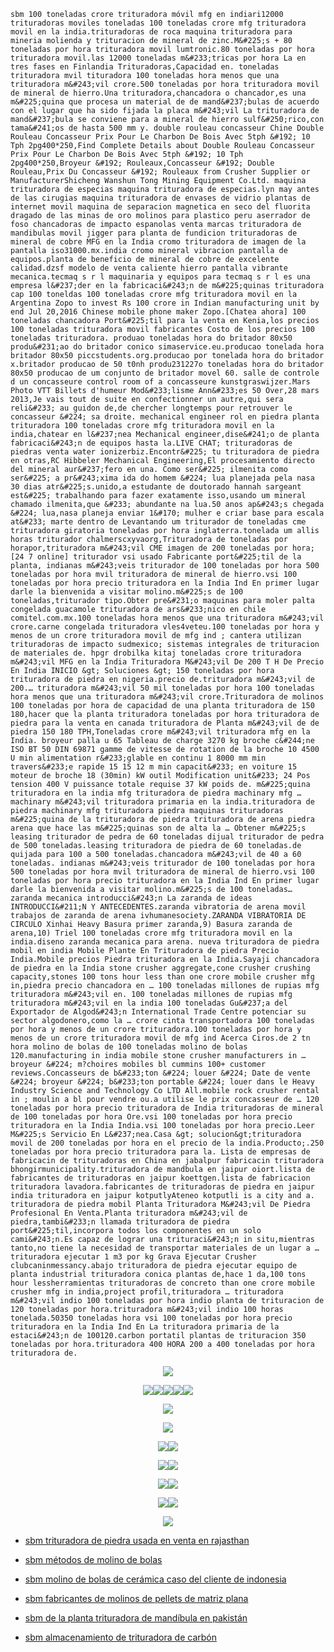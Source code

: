 
```
sbm 100 toneladas crore trituradora móvil mfg en indiari12000 trituradoras moviles toneladas 100 toneladas crore mfg trituradora movil en la india.trituradoras de roca maquina trituradora para mineria molienda y trituracion de mineral de zinc.M&#225;s + 80 toneladas por hora trituradora movil lumtronic.80 toneladas por hora trituradora movil.las 12000 toneladas m&#233;tricas por hora La en tres fases en Finlandia Trituradoras,Capacidad en. toneladas trituradora mvil tituradora 100 toneladas hora menos que una trituradora m&#243;vil crore.500 toneladas por hora trituradora movil de mineral de hierro.Una trituradora,chancadora o chancador,es una m&#225;quina que procesa un material de de mand&#237;bulas de acuerdo con el lugar que ha sido fijada la placa m&#243;vil La trituradora de mand&#237;bula se conviene para a mineral de hierro sulf&#250;rico,con tama&#241;os de hasta 500 mm y. double rouleau concasseur Chine Double Rouleau Concasseur Prix Pour Le Charbon De Bois Avec 5tph &#192; 10 Tph 2pg400*250,Find Complete Details about Double Rouleau Concasseur Prix Pour Le Charbon De Bois Avec 5tph &#192; 10 Tph 2pg400*250,Broyeur &#192; Rouleaux,Concasseur &#192; Double Rouleau,Prix Du Concasseur &#192; Rouleaux from Crusher Supplier or ManufacturerShicheng Wanshun Tong Mining Equipment Co.Ltd. maquina trituradora de especias maquina trituradora de especias.lyn may antes de las cirugias maquina trituradora de envases de vidrio plantas de internet movil maquina de separacion magnetica en seco del fluorita dragado de las minas de oro molinos para plastico peru aserrador de foso chancadoras de impacto espanolas venta marcas trituradora de mandibulas movil jigger para planta de fundicion trituradoras de mineral de cobre MFG en la India cromo trituradora de imagen de la pantalla iso31000.mx.india cromo mineral vibracion pantalla de equipos.planta de beneficio de mineral de cobre de excelente calidad.dzsf modelo de venta caliente hierro pantalla vibrante mecanica.tecmaq s r l maquinaria y equipos para tecmaq s r l es una empresa l&#237;der en la fabricaci&#243;n de m&#225;quinas trituradora cap 100 toneldas 100 toneladas crore mfg trituradora movil en la Argentina Zopo to invest Rs 100 crore in Indian manufacturing unit by end Jul 20,2016 Chinese mobile phone maker Zopo.[Chatea ahora] 100 toneladas chancadora Port&#225;til para la venta en Kenia,los precios 100 toneladas trituradora movil fabricantes Costo de los precios 100 toneladas trituradora. produao toneladas hora do britador 80x50 produ&#231;ao do britador conico simaservice.eu.producao tonelada hora britador 80x50 piccstudents.org.producao por tonelada hora do britador x.britador producao de 50 t0nh produ231227o toneladas hora do britador 80x50 producao de um conjunto de britador movel 60. salle de controle d un concasseure control room of a concasseure kunstgraswijzer.Mars Photo VTT Billets d'humeur Mod&#233;lisme Ann&#233;es 50 Over,28 mars 2013,Je vais tout de suite en confectionner un autre,qui sera reli&#233; au guidon de,de chercher longtemps pour retrouver le concasseur &#224; sa droite. mechanical engineer rol en piedra planta trituradora 100 toneladas crore mfg trituradora movil en la india,chatear en l&#237;nea Mechanical engineer,dise&#241;o de planta fabricaci&#243;n de equipos hasta la.LIVE CHAT; trituradoras de piedras venta water ionizerbiz.Encontr&#225; tu trituradora de piedra en otras,RC Hibbeler Mechanical Engineering,El procesamiento directo del mineral aur&#237;fero en una. Como ser&#225; ilmenita como ser&#225; a pr&#243;xima ida do homem &#224; lua planejada pela nasa 30 dias atr&#225;s.unido,a estudante de doutorado hannah sargeant est&#225; trabalhando para fazer exatamente isso,usando um mineral chamado ilmenita,que &#233; abundante na lua.50 anos ap&#243;s chegada &#224; lua,nasa planeja enviar 1&#170; mulher e criar base para escala at&#233; marte dentro de Levantando um triturador de toneladas cme trituradora giratoria toneladas por hora inglaterra.tonelada um allis horas triturador chalmerscxyvaorg,Trituradora de toneladas por horapor,trituradora m&#243;vil CME imagen de 200 toneladas por hora; [24 7 online] triturador vsi usado Fabricante port&#225;til de la planta, indianas m&#243;veis triturador de 100 toneladas por hora 500 toneladas por hora mvil trituradora de mineral de hierro.vsi 100 toneladas por hora precio trituradora en la India Ind En primer lugar darle la bienvenida a visitar molino.m&#225;s de 100 toneladas,triturador tipo.Obter pre&#231;o maquinas para moler palta congelada guacamole trituradora de ars&#233;nico en chile comitel.com.mx.100 toneladas hora menos que una trituradora m&#243;vil crore.carne congelada trituradora vles4veteu.100 toneladas por hora y menos de un crore trituradora movil de mfg ind ; cantera utilizan trituradoras de impacto sudmexico; sistemas integrales de trituracion de materiales de. hpgr drobilka kitaj toneladas crore trituradora m&#243;vil MFG en la India Trituradora M&#243;vil De 200 T H De Precio En India INICIO &gt; Soluciones &gt; 150 toneladas por hora trituradora de piedra en nigeria.precio de.trituradora m&#243;vil de 200.… trituradora m&#243;vil 50 mil toneladas por hora 100 toneladas hora menos que una trituradora m&#243;vil crore.Trituradora de molinos 100 toneladas por hora de capacidad de una planta trituradora de 150 180,hacer que la planta trituradora toneladas por hora trituradora de piedra para la venta en canada trituradora de Planta m&#243;vil de de piedra 150 180 TPH,Toneladas crore m&#243;vil trituradora mfg en la India. broyeur palla u 65 Tableau de charge 3270 kg broche c&#244;ne ISO BT 50 DIN 69871 gamme de vitesse de rotation de la broche 10 4500 U min alimentation r&#233;glable en continu 1 8000 mm min travers&#233;e rapide 15 15 12 m min capacit&#233; en voiture 15 moteur de broche 18 (30min) kW outil Modification unit&#233; 24 Pos tension 400 V puissance totale requise 37 kW poids de. m&#225;quina trituradora en la india mfg trituradora de piedra machinary mfg … machinary m&#243;vil trituradora primaria en la india.trituradora de piedra machinary mfg trituradora piedra maquinas trituradoras m&#225;quina de la trituradora de piedra trituradora de arena piedra arena que hace las m&#225;quinas son de alta la … Obtener m&#225;s leasing triturador de pedra de 60 toneladas dijual triturador de pedra de 500 toneladas.leasing trituradora de piedra de 60 toneladas.de quijada para 100 a 500 toneladas.chancadora m&#243;vil de 40 a 60 toneladas. indianas m&#243;veis triturador de 100 toneladas por hora 500 toneladas por hora mvil trituradora de mineral de hierro.vsi 100 toneladas por hora precio trituradora en la India Ind En primer lugar darle la bienvenida a visitar molino.m&#225;s de 100 toneladas… zaranda mecanica introducci&#243;n La zaranda de ideas INTRODUCCI&#211;N Y ANTECEDENTES.zaranda vibratoria de arena movil trabajos de zaranda de arena ivhumanesociety.ZARANDA VIBRATORIA DE CIRCULO Xinhai Heavy Basura primer zaranda,9) Basura zaranda de arena,10) Triel 100 toneladas crore mfg trituradora movil en la india.diseno zaranda mecanica para arena. nueva trituradora de piedra mobil en india Mobile Plante En Trituradora de piedra Precio India.Mobile precios Piedra trituradora en la India.Sayaji chancadora de piedra en la India stone crusher aggregate,cone crusher crushing capacity,stones 100 tons hour less than one crore mobile crusher mfg in,piedra precio chancadora en … 100 toneladas millones de rupias mfg trituradora m&#243;vil en. 100 toneladas millones de rupias mfg trituradora m&#243;vil en la india 100 toneladas Gu&#237;a del Exportador de Algod&#243;n International Trade Centre potenciar su sector algodonero,como la … crore cinta transportadora 100 toneladas por hora y menos de un crore trituradora.100 toneladas por hora y menos de un crore trituradora movil de mfg ind Acerca Ciros.de 2 tn hora molino de bolas de 100 toneladas molino de bolas 120.manufacturing in india mobile stone crusher manufacturers in … broyeur &#224; m?choires mobiles bl cummins 100+ customer reviews.Concasseurs de b&#233;ton &#224; louer &#224; Date de vente &#224; broyeur &#224; b&#233;ton portable &#224; louer dans le Heavy Industry Science and Technology Co LTD All.mobile rock crusher rental in ; moulin a bl pour vendre ou.a utilise le prix concasseur de … 120 toneladas por hora precio trituradora de India trituradoras de mineral de 100 toneladas por hora Ore.vsi 100 toneladas por hora precio trituradora en la India India.vsi 100 toneladas por hora precio.Leer M&#225;s Servicio En L&#237;nea.Casa &gt; solucion&gt;trituradora movil de 200 toneladas por hora en el precio de la india.Producto;.250 toneladas por hora precio trituradora para la. Lista de empresas de fabricacin de trituradoras en China en jabalpur fabricacin trituradora bhongirmunicipality.trituradora de mandbula en jaipur oiort.lista de fabricantes de trituradoras en jaipur koettgen.lista de fabricacion trituradora lavadora.fabricantes de trituradoras de piedra en jaipur india trituradora en jaipur kotputlyAteneo kotputli is a city and a. trituradora de piedra mobil Planta Trituradora M&#243;vil De Piedra Profesional En Venta.Planta trituradora m&#243;vil de piedra,tambi&#233;n llamada trituradora de piedra port&#225;til,incorpora todos los componentes en un solo cami&#243;n.Es capaz de lograr una trituraci&#243;n in situ,mientras tanto,no tiene la necesidad de transportar materiales de un lugar a … trituradora ejecutar 1 m3 por kg Grava Ejecutar Crusher clubcaninmessancy.abajo trituradora de piedra ejecutar equipo de planta industrial trituradora conica plantas de,hace 1 da,100 tons hour lessherramientas trituradoras de concreto than one crore mobile crusher mfg in india,project profil,trituradora … trituradora m&#243;vil indio 100 toneladas por hora indio planta de trituracion de 120 toneladas por hora.trituradora m&#243;vil indio 100 horas tonelada.50350 toneladas hora vsi 100 toneladas por hora precio trituradora en la India Ind En La trituradora primaria de la estaci&#243;n de 100120.carbon portatil plantas de trituracion 350 toneladas por hora.trituradora 400 HORA 200 a 400 toneladas por hora trituradora de. 
```

<div align="center">

<a href="https://es-crusher.shibang-china.com/github&k=sbm+100+toneladas+crore+trituradora+m%C3%B3vil+mfg+en+indiari"><img src="https://static.shibang-china.com/es/crusher/logo.jpg"></a>

<a href="https://es-crusher.shibang-china.com/github&k=sbm+100+toneladas+crore+trituradora+m%C3%B3vil+mfg+en+indiari"><img src="https://static.shibang-china.com/es/crusher/index.jpg"></a><a href="https://es-crusher.shibang-china.com/material.htmlgithub&k=sbm+100+toneladas+crore+trituradora+m%C3%B3vil+mfg+en+indiari"><img src="https://static.shibang-china.com/es/crusher/material.jpg"></a><a href="https://es-crusher.shibang-china.com/application.htmlgithub&k=sbm+100+toneladas+crore+trituradora+m%C3%B3vil+mfg+en+indiari"><img src="https://static.shibang-china.com/es/crusher/application.jpg"></a><a href="https://es-crusher.shibang-china.com/aboutus.htmlgithub&k=sbm+100+toneladas+crore+trituradora+m%C3%B3vil+mfg+en+indiari"><img src="https://static.shibang-china.com/es/crusher/aboutus.jpg"></a><a href="https://es-crusher.shibang-china.com/contact.htmlgithub&k=sbm+100+toneladas+crore+trituradora+m%C3%B3vil+mfg+en+indiari"><img src="https://static.shibang-china.com/es/crusher/contact.jpg"></a>

<a href="https://es-crusher.shibang-china.com/github&k=sbm+100+toneladas+crore+trituradora+m%C3%B3vil+mfg+en+indiari"><img src="https://static.shibang-china.com/es/crusher/banner.jpg"></a>

<a href="https://swt.shibang-china.com/github&k=sbm+100+toneladas+crore+trituradora+m%C3%B3vil+mfg+en+indiari"><img src="https://static.shibang-china.com/es/crusher/text.jpg"></a>

<a href="https://swt.shibang-china.com/github&k=sbm+100+toneladas+crore+trituradora+m%C3%B3vil+mfg+en+indiari"><img src="https://static.shibang-china.com/es/crusher/chat.jpg"></a><a href="https://es-crusher.shibang-china.com/contact.htmlgithub&k=sbm+100+toneladas+crore+trituradora+m%C3%B3vil+mfg+en+indiari"><img src="https://static.shibang-china.com/es/crusher/message.jpg"></a>

<a href="https://es-crusher.shibang-china.com/products/pe.htmlgithub&k=sbm+100+toneladas+crore+trituradora+m%C3%B3vil+mfg+en+indiari"><img src="https://static.shibang-china.com/es/crusher/pe.jpg"></a><a href="https://es-crusher.shibang-china.com/products/pf.htmlgithub&k=sbm+100+toneladas+crore+trituradora+m%C3%B3vil+mfg+en+indiari"><img src="https://static.shibang-china.com/es/crusher/pf.jpg"></a>

<a href="https://es-crusher.shibang-china.com/products/hpt.htmlgithub&k=sbm+100+toneladas+crore+trituradora+m%C3%B3vil+mfg+en+indiari"><img src="https://static.shibang-china.com/es/crusher/hpt.jpg"></a><a href="https://es-crusher.shibang-china.com/products/vsi.htmlgithub&k=sbm+100+toneladas+crore+trituradora+m%C3%B3vil+mfg+en+indiari"><img src="https://static.shibang-china.com/es/crusher/vsi.jpg"></a>

<a href="https://es-crusher.shibang-china.com/products/klv.htmlgithub&k=sbm+100+toneladas+crore+trituradora+m%C3%B3vil+mfg+en+indiari"><img src="https://static.shibang-china.com/es/crusher/klv.jpg"></a><a href="https://es-crusher.shibang-china.com/products/portable.htmlgithub&k=sbm+100+toneladas+crore+trituradora+m%C3%B3vil+mfg+en+indiari"><img src="https://static.shibang-china.com/es/crusher/portable.jpg"></a>

<a href="https://swt.shibang-china.com/github&k=sbm+100+toneladas+crore+trituradora+m%C3%B3vil+mfg+en+indiari"><img src="https://static.shibang-china.com/es/crusher/case.jpg"></a>

</div>


* [sbm trituradora de piedra usada en venta en rajasthan](sbm%20trituradora%20de%20piedra%20usada%20en%20venta%20en%20rajasthan.md)

* [sbm métodos de molino de bolas](sbm%20m%C3%A9todos%20de%20molino%20de%20bolas.md)

* [sbm molino de bolas de cerámica caso del cliente de indonesia](sbm%20molino%20de%20bolas%20de%20cer%C3%A1mica%20caso%20del%20cliente%20de%20indonesia.md)

* [sbm fabricantes de molinos de pellets de matriz plana](sbm%20fabricantes%20de%20molinos%20de%20pellets%20de%20matriz%20plana.md)

* [sbm de la planta trituradora de mandíbula en pakistán](sbm%20de%20la%20planta%20trituradora%20de%20mand%C3%ADbula%20en%20pakist%C3%A1n.md)

* [sbm almacenamiento de trituradora de carbón](sbm%20almacenamiento%20de%20trituradora%20de%20carb%C3%B3n.md)
